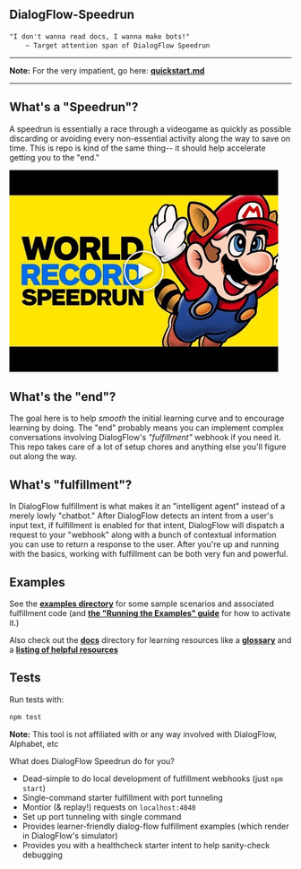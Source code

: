 ## DialogFlow-Speedrun

```
"I don't wanna read docs, I wanna make bots!"
    ~ Target attention span of DialogFlow Speedrun
```

-----

**Note:** For the very impatient, go here: **[quickstart.md](./docs/quickstart.md)**

------

## What's a "Speedrun"?

A speedrun is essentially a race through a videogame as quickly as possible discarding or avoiding every non-essential activity along the way to save on time. This is repo is kind of the same thing-- it should help accelerate getting you to the "end." 

[![speedrun](./assets/yt_thumbnail_play.png)](http://www.youtube.com/watch?v=tmnMq2Hw72w "Speed Run")

## What's the "end"?

The goal here is to help *smooth* the initial learning curve and to encourage learning by doing. The "end" probably means you can implement complex conversations involving DialogFlow's *"fulfillment"* webhook if you need it. This repo takes care of a lot of setup chores and anything else you'll figure out along the way.

## What's "fulfillment"?

In DialogFlow fulfillment is what makes it an "intelligent agent" instead of a merely lowly "chatbot." After DialogFlow detects an intent from a user's input text, if fulfillment is enabled for that intent, DialogFlow will dispatch a request to your "webhook" along with a bunch of contextual information you can use to return a response to the user. After you're up and running with the basics, working with fulfillment can be both very fun and powerful.

## Examples

See the **[examples directory](./examples)** for some sample scenarios and associated fulfillment code (and **[the "Running the Examples" guide](./docs/running-the-examples.md)** for how to activate it.)

Also check out the **[docs](./docs/README.md)** directory for learning resources like a **[glossary](./docs/glossary.md)** and a **[listing of helpful resources](./docs/resources.md)**


## Tests

Run tests with:

```sh
npm test
```

**Note:** This tool is not affiliated with or any way involved with DialogFlow, Alphabet, etc



What does DialogFlow Speedrun do for you?

- Dead-simple to do local development of fulfillment webhooks (just ```npm start```)
- Single-command starter fulfillment with port tunneling 
- Montior (& replay!) requests on ```localhost:4040```
- Set up port tunneling with single command
- Provides learner-friendly dialog-flow fulfillment examples (which render in DialogFlow's simulator)
- Provides you with a healthcheck starter intent to help sanity-check debugging